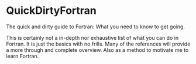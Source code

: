 QuickDirtyFortran
=================

The quick and dirty guide to Fortran: What you need to know to get going.

This is certainly not a in-depth nor exhaustive list of what you can do in Fortran. It is just the basics with no frills. Many of the references will provide a more through and complete overview. Also as a method to motivate me to learn Fortran.
